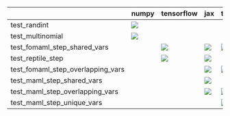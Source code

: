 |                                   | numpy                                                                                                                                                                  | tensorflow                                                                                                                                                                             | jax                                                                                                                                                                                    | torch                                                                                                                                                                                  |
|:----------------------------------|:-----------------------------------------------------------------------------------------------------------------------------------------------------------------------|:---------------------------------------------------------------------------------------------------------------------------------------------------------------------------------------|:---------------------------------------------------------------------------------------------------------------------------------------------------------------------------------------|:---------------------------------------------------------------------------------------------------------------------------------------------------------------------------------------|
| test_randint                      | <a href="https://github.com/unifyai/ivy/actions/runs/3601745811" rel="noopener noreferrer" target="_blank"><img src=https://img.shields.io/badge/-success-success></a> |                                                                                                                                                                                        |                                                                                                                                                                                        |                                                                                                                                                                                        |
| test_multinomial                  | <a href="https://github.com/unifyai/ivy/actions/runs/3601745811" rel="noopener noreferrer" target="_blank"><img src=https://img.shields.io/badge/-success-success></a> |                                                                                                                                                                                        |                                                                                                                                                                                        |                                                                                                                                                                                        |
| test_fomaml_step_shared_vars      |                                                                                                                                                                        | <a href="https://github.com/unifyai/ivy/actions/runs/3617251089/jobs/6095947118" rel="noopener noreferrer" target="_blank"><img src=https://img.shields.io/badge/-success-success></a> | <a href="https://github.com/unifyai/ivy/actions/runs/3617251089/jobs/6095945950" rel="noopener noreferrer" target="_blank"><img src=https://img.shields.io/badge/-success-success></a> | <a href="https://github.com/unifyai/ivy/actions/runs/3617251089/jobs/6095946143" rel="noopener noreferrer" target="_blank"><img src=https://img.shields.io/badge/-success-success></a> |
| test_reptile_step                 |                                                                                                                                                                        | <a href="https://github.com/unifyai/ivy/actions/runs/3617251089/jobs/6095947388" rel="noopener noreferrer" target="_blank"><img src=https://img.shields.io/badge/-success-success></a> | <a href="https://github.com/unifyai/ivy/actions/runs/3617251089/jobs/6095947388" rel="noopener noreferrer" target="_blank"><img src=https://img.shields.io/badge/-success-success></a> |                                                                                                                                                                                        |
| test_fomaml_step_overlapping_vars |                                                                                                                                                                        |                                                                                                                                                                                        | <a href="https://github.com/unifyai/ivy/actions/runs/3617251089/jobs/6095948719" rel="noopener noreferrer" target="_blank"><img src=https://img.shields.io/badge/-success-success></a> | <a href="https://github.com/unifyai/ivy/actions/runs/3617251089/jobs/6095947388" rel="noopener noreferrer" target="_blank"><img src=https://img.shields.io/badge/-success-success></a> |
| test_maml_step_shared_vars        |                                                                                                                                                                        |                                                                                                                                                                                        | <a href="https://github.com/unifyai/ivy/actions/runs/3617251089/jobs/6095938723" rel="noopener noreferrer" target="_blank"><img src=https://img.shields.io/badge/-success-success></a> |                                                                                                                                                                                        |
| test_maml_step_overlapping_vars   |                                                                                                                                                                        |                                                                                                                                                                                        | <a href="https://github.com/unifyai/ivy/actions/runs/3617251089/jobs/6095945950" rel="noopener noreferrer" target="_blank"><img src=https://img.shields.io/badge/-success-success></a> | <a href="https://github.com/unifyai/ivy/actions/runs/3617251089/jobs/6095943420" rel="noopener noreferrer" target="_blank"><img src=https://img.shields.io/badge/-success-success></a> |
| test_maml_step_unique_vars        |                                                                                                                                                                        |                                                                                                                                                                                        |                                                                                                                                                                                        | <a href="https://github.com/unifyai/ivy/actions/runs/3617251089/jobs/6095947388" rel="noopener noreferrer" target="_blank"><img src=https://img.shields.io/badge/-success-success></a> |